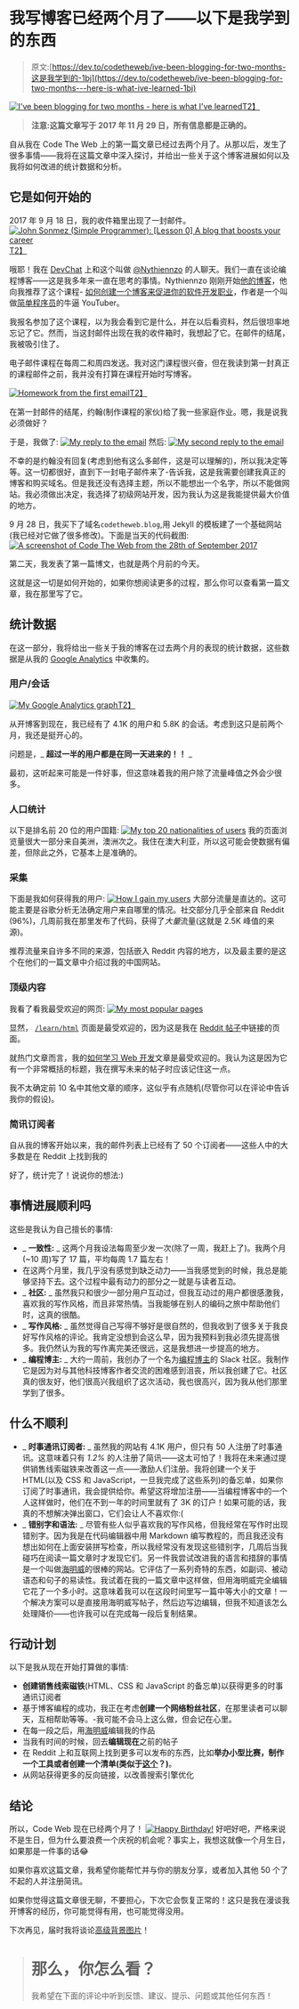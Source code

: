 # 我写博客已经两个月了——以下是我学到的东西

> 原文:[https://dev.to/codetheweb/ive-been-blogging-for-two-months-这是我学到的-1bj](https://dev.to/codetheweb/ive-been-blogging-for-two-months---here-is-what-ive-learned-1bj)

[![I've been blogging for two months - here is what I've learned](img/5c3f13889333c3a9dcdf13aebb17429d.png)T2】](https://res.cloudinary.com/practicaldev/image/fetch/s--9pdw0x-R--/c_limit%2Cf_auto%2Cfl_progressive%2Cq_auto%2Cw_880/https://codetheweb.blog/assets/img/posts/two-months/cover.jpg)

> **注意:这篇文章写于 2017 年 11 月 29 日，所有信息都是正确的。**

自从我在 Code The Web 上的第一篇文章已经过去两个月了。从那以后，发生了很多事情——我将在这篇文章中深入探讨，并给出一些关于这个博客进展如何以及我将如何改进的统计数据和分析。

## 它是如何开始的

2017 年 9 月 18 日，我的收件箱里出现了一封邮件。[![John Sonmez (Simple Programmer): [Lesson 0] A blog that boosts your career](img/dc5529cc9c4dbdca6e43379c7c75d923.png)T2】](https://res.cloudinary.com/practicaldev/image/fetch/s--kujCeCtA--/c_limit%2Cf_auto%2Cfl_progressive%2Cq_auto%2Cw_880/https://codetheweb.blog/assets/img/posts/two-months/intro-email.png)

哦耶！我在 [DevChat](https://codetheweb.blog/2017/11/24/devchat/) 上和这个叫做 [@Nythiennzo](https://www.nythiennzo.codes/) 的人聊天。我们一直在谈论编程博客——这是我多年来一直在思考的事情。Nythiennzo 刚刚开始[他的博客](https://www.nythiennzo.codes/)，他向我推荐了这个课程- [如何创建一个博客来促进你的软件开发职业](//simpleprogrammer.com/blog-course)，作者是一个叫做[简单程序员](https://www.youtube.com/user/jsonmez)的牛逼 YouTuber。

我报名参加了这个课程，以为我会看到它是什么，并在以后看资料，然后很坦率地忘记了它。然而，当这封邮件出现在我的收件箱时，我想起了它。在邮件的结尾，我被吸引住了。

电子邮件课程在每周二和周四发送。我对这门课程很兴奋，但在我读到第一封真正的课程邮件之前，我并没有打算在课程开始时写博客。

[![Homework from the first email](img/a3cb3aa55c72e60b348be11404b30e06.png)T2】](https://res.cloudinary.com/practicaldev/image/fetch/s--EbRJYZeV--/c_limit%2Cf_auto%2Cfl_progressive%2Cq_auto%2Cw_880/https://codetheweb.blog/assets/img/posts/two-months/hw-1.png)

在第一封邮件的结尾，约翰(制作课程的家伙)给了我一些家庭作业。嗯，我是说我必须做好？

于是，我做了: [![My reply to the email](img/030d37822c088dae2a70a8dd035ec4a8.png)](https://res.cloudinary.com/practicaldev/image/fetch/s--DAWPkHk6--/c_limit%2Cf_auto%2Cfl_progressive%2Cq_auto%2Cw_880/https://codetheweb.blog/assets/img/posts/two-months/hw-1-reply.png) 然后: [![My second reply to the email](img/c934a502e60258becd4656f019f1c5a5.png)](https://res.cloudinary.com/practicaldev/image/fetch/s--2Pu8sgE4--/c_limit%2Cf_auto%2Cfl_progressive%2Cq_auto%2Cw_880/https://codetheweb.blog/assets/img/posts/two-months/hw-1-reply-2.png)

不幸的是约翰没有回复(考虑到他有这么多邮件，这是可以理解的)，所以我决定等等。这一切都很好，直到下一封电子邮件来了-告诉我，这是我需要创建我真正的博客和购买域名。但是我还没有选择主题，所以不能想出一个名字，所以不能做网站。我必须做出决定，我选择了初级网站开发，因为我认为这是我能提供最大价值的地方。

9 月 28 日，我买下了域名`codetheweb.blog`,用 Jekyll 的模板建了一个基础网站(我已经对它做了很多修改)。下面是当天的代码截图: [![A screenshot of Code The Web from the 28th of September 2017](img/d374194dd662af5730288c88f3b1bc6a.png)](https://res.cloudinary.com/practicaldev/image/fetch/s--CR9UVZVo--/c_limit%2Cf_auto%2Cfl_progressive%2Cq_auto%2Cw_880/https://codetheweb.blog/assets/img/posts/two-months/first-day.png)

第二天，我发表了第一篇博文，也就是两个月前的今天。

这就是这一切是如何开始的，如果你想阅读更多的过程，那么你可以查看第一篇文章，我在那里写了它。

## 统计数据

在这一部分，我将给出一些关于我的博客在过去两个月的表现的统计数据，这些数据是从我的 [Google Analytics](https://analytics.google.com/) 中收集的。

### 用户/会话

[![My Google Analytics graph](img/349d5856554c995d57376e45b8c82c84.png)T2】](https://res.cloudinary.com/practicaldev/image/fetch/s--HWzrMcjJ--/c_limit%2Cf_auto%2Cfl_progressive%2Cq_auto%2Cw_880/https://codetheweb.blog/assets/img/posts/two-months/ga-home-graph.png)

从开博客到现在，我已经有了 4.1K 的用户和 5.8K 的会话。考虑到这只是前两个月，我还是挺开心的。

问题是，_ **超过一半的用户都是在同一天进来的！！** _

最初，这听起来可能是一件好事，但这意味着我的用户除了流量峰值之外会少很多。

### 人口统计

以下是排名前 20 位的用户国籍: [![My top 20 nationalities of users](img/d349a34e5d2268815af8155ce1119451.png)](https://res.cloudinary.com/practicaldev/image/fetch/s--CMbAuljt--/c_limit%2Cf_auto%2Cfl_progressive%2Cq_auto%2Cw_880/https://codetheweb.blog/assets/img/posts/two-months/ga-geo.png) 我的页面浏览量很大一部分来自美洲，澳洲次之。我住在澳大利亚，所以这可能会使数据有偏差，但除此之外，它基本上是准确的。

### 采集

下面是我如何获得我的用户: [![How I gain my users](img/3c206fd39254db7ad2ac280ba8fe0680.png)](https://res.cloudinary.com/practicaldev/image/fetch/s--US0aoeWg--/c_limit%2Cf_auto%2Cfl_progressive%2Cq_auto%2Cw_880/https://codetheweb.blog/assets/img/posts/two-months/ga-acquisition.png) 大部分流量是直达的。这可能主要是谷歌分析无法确定用户来自哪里的情况。社交部分几乎全部来自 Reddit (96%)，几周前我在那里发布了代码，获得了*大量*流量(这就是 2.5K 峰值的来源)。

推荐流量来自许多不同的来源，包括嵌入 Reddit 内容的地方，以及最主要的是这个在他们的一篇文章中介绍过我的中国网站。

### 顶级内容

我看了看我最受欢迎的网页: [![My most popular pages](img/c8683b37972440a66e9a5e287fdaf706.png)](https://res.cloudinary.com/practicaldev/image/fetch/s--j8DOVdWc--/c_limit%2Cf_auto%2Cfl_progressive%2Cq_auto%2Cw_880/https://codetheweb.blog/assets/img/posts/two-months/ga-content.png)

显然， [`/learn/html`](https://codetheweb.blog/learn/html) 页面是最受欢迎的，因为这是我在 [Reddit 帖子](https://www.reddit.com/r/learnprogramming/comments/7c7rd5/i_just_finished_writing_9_tutorials_on_html/)中链接的页面。

就热门文章而言，我的[如何学习 Web 开发](https://codetheweb.blog/2017/10/04/how-to-learn-web-development/)文章是最受欢迎的。我认为这是因为它有一个非常概括的标题，我在撰写未来的帖子时应该记住这一点。

我不太确定前 10 名中其他文章的顺序，这似乎有点随机(尽管你可以在评论中告诉我你的假设)。

### 简讯订阅者

自从我的博客开始以来，我的邮件列表上已经有了 50 个订阅者——这些人中的大多数是在 Reddit 上找到我的

好了，统计完了！说说你的想法:)

## 事情进展顺利吗

这些是我认为自己擅长的事情:

*   _ **一致性:** _ 这两个月我设法每周至少发一次(除了一周，我赶上了)。我两个月(~10 周)写了 17 篇，平均每周 1.7 篇左右！
*   在这两个月里，我几乎没有感觉到缺乏动力——当我感觉到的时候，我总是能够坚持下去。这个过程中最有动力的部分之一就是与读者互动。
*   _ **社区:** _ 虽然我只和很少一部分用户互动过，但我互动过的用户都很感激我，喜欢我的写作风格，而且非常热情。当我能够在别人的编码之旅中帮助他们时，这真的很酷。
*   _ **写作风格:** _ 虽然觉得自己写得不够好是很自然的，但我收到了很多关于我良好写作风格的评论。我肯定没想到会这么早，因为我预料到我必须先提高很多。我仍然认为我的写作离完美还很远，这是我想进一步提高的地方。
*   _ **编程博主:** _ 大约一周前，我创办了一个名为[编程博主](https://programmingbloggers.herokuapp.com/)的 Slack 社区。我制作它是因为对与其他科技博客作者交流的困难感到沮丧，所以我创建了它。社区真的很友好，他们很高兴我组织了这次活动，我也很高兴，因为我从他们那里学到了很多。

## 什么不顺利

*   _ **时事通讯订阅者:** _ 虽然我的网站有 4.1K 用户，但只有 50 人注册了时事通讯。这意味着只有 *1.2%* 的人注册了简讯——这太可怕了！我将在未来通过提供销售线索磁铁来改善这一点——激励人们注册。我将创建一个关于 HTML(以及 CSS 和 JavaScript，一旦我完成了这些系列)的备忘单，如果你订阅了时事通讯，我会提供给你。希望这将增加注册——当编程博客中的一个人这样做时，他们在不到一年的时间里就有了 3K 的订户！如果可能的话，我真的不想解决弹出窗口，它们会让人不喜欢你:(
*   _ **错别字和语法:** _ 尽管有些人似乎喜欢我的写作风格，但我经常在写作时出现错别字。因为我是在代码编辑器中用 Markdown 编写教程的，而且我还没有想出如何在上面安装拼写检查，所以我经常没有发现这些错别字，几周后当我碰巧在阅读一篇文章时才发现它们。另一件我尝试改进我的语言和措辞的事情是一个叫做[海明威](http://www.hemingwayapp.com/)的很棒的网站。它评估了一系列奇特的东西，如副词、被动语态和句子的易读性。我试着在我的一篇文章中这样做，但用海明威完全编辑它花了一个多小时。这意味着我可以在这段时间里写一篇中等大小的文章！一个解决方案可以是直接用海明威写帖子，然后边写边编辑，但我不知道该怎么处理降价——也许我可以在完成每一段后复制结果。

## 行动计划

以下是我从现在开始打算做的事情:

*   **创建销售线索磁铁**(HTML、CSS 和 JavaScript 的备忘单)以获得更多的时事通讯订阅者
*   基于博客编程的成功，我正在考虑**创建一个网络粉丝社区**，在那里读者可以聊天，互相帮助等等。-我可能不会马上这么做，但会记在心里。
*   在每一段之后，用[海明威](http://www.hemingwayapp.com/)编辑我的作品
*   当我有时间的时候，回去**编辑现在**之前的帖子
*   在 Reddit 上和互联网上找到更多可以发布的东西，比如**举办小型比赛，制作一个工具或者创建一个清单(类似于[这个](https://frontendchecklist.io/)？)**。
*   从网站获得更多的反向链接，以改善搜索引擎优化

## 结论

所以，Code Web 现在已经两个月了！ [![Happy Birthday!](img/ffa2a92c4714ab4458df53f14bbda43d.png)](https://res.cloudinary.com/practicaldev/image/fetch/s--ZOCXdops--/c_limit%2Cf_auto%2Cfl_progressive%2Cq_66%2Cw_880/https://codetheweb.blog/assets/img/posts/two-months/happy-birthday.gif) 
好吧好吧，严格来说不是生日，但为什么要浪费一个庆祝的机会呢？事实上，我想这就像一个月生日，如果那是一件事的话😂

如果你喜欢这篇文章，我希望你能帮忙并与你的朋友分享，或者加入其他 50 个了不起的人并注册简讯。

如果你觉得这篇文章很无聊，不要担心，下次它会恢复正常的！这只是我在漫谈我开博客的经历，你可能觉得有用，也可能觉得没用。

下次再见，届时我将谈论[高级背景图片](https://codetheweb.blog/2017/12/02/css-advanced-background-images/)！

> # 那么，你怎么看？
> 
> 我希望在下面的评论中听到反馈、建议、提示、问题或其他任何东西！